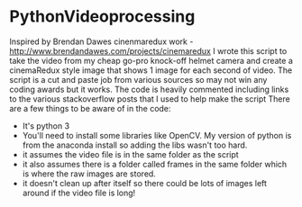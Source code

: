 # PythonVideoprocessing
Inspired by Brendan Dawes cinenmaredux work - http://www.brendandawes.com/projects/cinemaredux 
I wrote this script to take the video from my cheap go-pro knock-off helmet camera and create a cinemaRedux style image that shows 1 image for each second of video.
The script is a cut and paste job from various sources so may not win any coding awards but it works.
The code is heavily commented including links to the various stackoverflow posts that I used to help make the script
There are a few things to be aware of in the code:
 - It's python 3
 - You'll need to install some libraries like OpenCV. My version of python is from the anaconda install so adding the libs wasn't too hard. 
 - it assumes the video file is in the same folder as the script
 - it also assumes there is a folder called frames in the same folder which is where the raw images are stored.
 - it doesn't clean up after itself so there could be lots of images left around if the video file is long!
